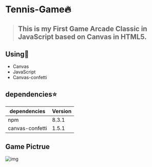 # Tennis-Game:fire:
>## This is my First Game Arcade Classic in JavaScript based on Canvas in HTML5.

## Using:wave:
- Canvas
- JavaScript
- Canvas-confetti
## dependencies:star:
| dependencies | Version |
| --- | ----------- |
| npm | 8.3.1 |
| canvas-confetti | 1.5.1 |
## Game Pictrue
![img](https://user-images.githubusercontent.com/72463762/155521986-7b058b99-7f31-4353-88bb-935f1f061849.PNG)




